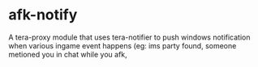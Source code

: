# afk-notify
A tera-proxy module that uses tera-notifier to push windows notification when various ingame event happens (eg: ims party found, someone metioned you in chat while you afk, 
